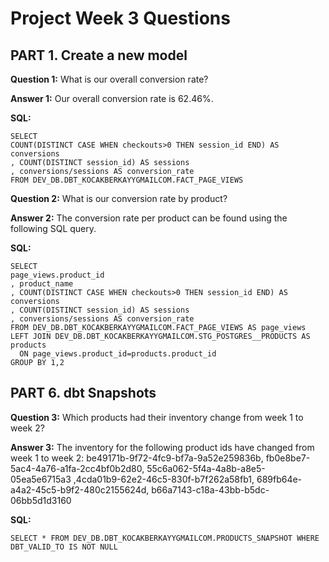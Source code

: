 # Project Week 3 Questions

## PART 1. Create a new model

**Question 1:** What is our overall conversion rate?

**Answer 1:** Our overall conversion rate is 62.46%.

**SQL:**
```
SELECT 
COUNT(DISTINCT CASE WHEN checkouts>0 THEN session_id END) AS conversions
, COUNT(DISTINCT session_id) AS sessions
, conversions/sessions AS conversion_rate
FROM DEV_DB.DBT_KOCAKBERKAYYGMAILCOM.FACT_PAGE_VIEWS
```

**Question 2:** What is our conversion rate by product?

**Answer 2:** The conversion rate per product can be found using the following SQL query.

**SQL:**
```
SELECT
page_views.product_id
, product_name
, COUNT(DISTINCT CASE WHEN checkouts>0 THEN session_id END) AS conversions
, COUNT(DISTINCT session_id) AS sessions
, conversions/sessions AS conversion_rate
FROM DEV_DB.DBT_KOCAKBERKAYYGMAILCOM.FACT_PAGE_VIEWS AS page_views
LEFT JOIN DEV_DB.DBT_KOCAKBERKAYYGMAILCOM.STG_POSTGRES__PRODUCTS AS products
  ON page_views.product_id=products.product_id
GROUP BY 1,2
```

## PART 6. dbt Snapshots

**Question 3:** Which products had their inventory change from week 1 to week 2?

**Answer 3:** The inventory for the following product ids have changed from week 1 to week 2: 
be49171b-9f72-4fc9-bf7a-9a52e259836b, fb0e8be7-5ac4-4a76-a1fa-2cc4bf0b2d80, 55c6a062-5f4a-4a8b-a8e5-05ea5e6715a3
,4cda01b9-62e2-46c5-830f-b7f262a58fb1, 689fb64e-a4a2-45c5-b9f2-480c2155624d, b66a7143-c18a-43bb-b5dc-06bb5d1d3160

**SQL:**
```
SELECT * FROM DEV_DB.DBT_KOCAKBERKAYYGMAILCOM.PRODUCTS_SNAPSHOT WHERE DBT_VALID_TO IS NOT NULL
```